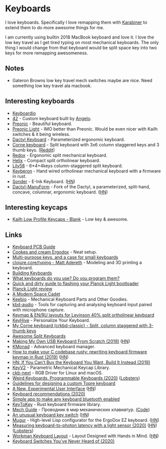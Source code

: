 # Keyboards

I love keyboards. Specifically I love remapping them with [Karabiner](../macOS/apps/karabiner/karabiner.md) to extend them to do more awesome things for me.

I am currently using builtin 2018 MacBook keyboard and love it. I love the low key travel as I get tired typing on most mechanical keyboards. The only thing I would change from that keyboard would be split space key into two keys for more remapping awesomeness.

## Notes

- Gateron Browns low key travel mech switches maybe are nice. Need something low key travel ala macbook.

## Interesting keyboards

- [Keyboardio](https://shop.keyboard.io)
- [42](https://github.com/nglgzz/42) - Custom keyboard built by [Angelo](https://github.com/nglgzz).
- [Preonic](https://olkb.com/preonic/hi-pro-wooden-milled-bottom) - Beautiful keyboard.
- [Preonic Light](https://www.massdrop.com/buy/massdrop-x-olkb-planck-light-mechanical-keyboard) - IMO better than Preonic. Would be even nicer with Kailh switches & it being wireless.
- [Dactyl Keyboard](https://github.com/adereth/dactyl-keyboard) - Parameterized ergonomic keyboard.
- [Corne keyboard](https://github.com/foostan/crkbd) - Split keyboard with 3x6 column staggered keys and 3 thumb keys. ([Reddit](https://www.reddit.com/r/MechanicalKeyboards/comments/a4hp9e/corne_chocolatehotswappable_crkbd_for_chocolate/))
- [Redox](https://github.com/mattdibi/redox-keyboard) - Ergonomic split mechanical keyboard.
- [Helix](https://github.com/MakotoKurauchi/helix) - Compact split ortholinear keyboard.
- [Lily58](https://github.com/kata0510/Lily58) - 6×4+4keys column-staggered split keyboard.
- [Keyberon](https://github.com/TeXitoi/keyberon) - Hand wired ortholinear mechanical keyboard with a firmware in rust.
- [Sonder](https://sonderdesign.com/keyboard/) - E-Ink Keyboard. ([HN](https://news.ycombinator.com/item?id=23370348))
- [Dactyl-ManuForm](https://github.com/abstracthat/dactyl-manuform) - Fork of the Dactyl, a parameterized, split-hand, concave, columnar, ergonomic keyboard. ([HN](https://news.ycombinator.com/item?id=23444813))

## Interesting keycaps

- [Kailh Low Profile Keycaps - Blank](https://novelkeys.xyz/collections/keycaps/products/kailh-low-profile-keycaps-blank?variant=3747977101352) - Low key & awesome.

## Links

- [Keyboard PCB Guide](https://github.com/ruiqimao/keyboard-pcb-guide)
- [Cookes and cream Ergodox](https://www.reddit.com/r/MechanicalKeyboards/comments/8h94fq/cookies_and_cream_ergodox/) - Neat setup.
- [Multi-purpose keys, and a case for small keyboards](https://asylum.madhouse-project.org/blog/2016/10/15/multi-purpose-keys/)
- [clojure.core/typing - Matt Adereth](https://www.youtube.com/watch?v=uk3A41U0iO4) - Modeling and 3D printing a keyboard.
- [Building Keyboards](https://alastairreid.github.io/building-keyboards/)
- [What keyboards do you use? Do you program them?](https://lobste.rs/s/nl96zm/what_keyboards_do_you_use_do_you_program)
- [Quick and dirty guide to flashing your Planck Light bootloader](https://www.reddit.com/r/olkb/comments/8tk9jj/quick_and_dirty_guide_to_flashing_your_planck/)
- [Planck Light review](https://www.reddit.com/r/MechanicalKeyboards/comments/8vd7ht/planck_light_review/)
- [A Modern Space Cadet](http://stevelosh.com/blog/2012/10/a-modern-space-cadet)
- [Keebio](https://keeb.io/) - Mechanical Keyboard Parts and Other Goodies.
- [kbd-audio](https://github.com/ggerganov/kbd-audio) - Tools for capturing and analysing keyboard input paired with microphone capture.
- [Keymap & EN/RU layouts for Levinson 40% split ortholinear keyboard](https://github.com/tonsky/Levinson-Layout)
- [KeyHive](https://keyhive.xyz/) - Personalize Your Keyboard.
- [My Corne keyboard (crkbd-classic) - Split, column staggered with 3-thumb keys](https://www.reddit.com/r/MechanicalKeyboards/comments/9i5uo3/my_corne_keyboard_crkbdclassic_split_column/)
- [Awesome Split Keyboards](https://github.com/diimdeep/awesome-split-keyboards#readme)
- [Making My Own USB Keyboard From Scratch (2019)](http://blakesmith.me/2019/01/16/making-my-own-usb-keyboard-from-scratch.html) ([HN](https://news.ycombinator.com/item?id=19181473))
- [KMonad](https://github.com/david-janssen/kmonad) - Advanced keyboard manager.
- [How to make your C codebase rusty: rewriting keyboard firmware keymap in Rust (2019)](https://about.houqp.me/posts/rusty-c/) ([HN](https://news.ycombinator.com/item?id=21595948))
- [HN: If You Can't Buy the Keyboard You Want, Build It Instead (2019)](https://news.ycombinator.com/item?id=21789476)
- [KeyV2](https://github.com/rsheldiii/KeyV2) - Parametric Mechanical Keycap Library.
- [ckb-next](https://github.com/ckb-next/ckb-next) - RGB Driver for Linux and macOS.
- [Weird Keyboards, Programmable Keyboards (2020)](https://blog.gboards.ca/2020/01/weird-keyboards-programmable-keyboards.html) ([Lobsters](https://lobste.rs/s/cyuguu/weird_keyboards_programmable_keyboards))
- [Guidelines for designing a custom Topre keyboard](https://github.com/tomsmalley/custom-topre-guide)
- [A New, Experimental User Interface](https://emvi.com/blog/a-new-experimental-user-interface-QMZgmZG1L5) ([HN](https://news.ycombinator.com/item?id=22640054))
- [Keyboard recommendations (2020)](https://lobste.rs/s/8deiib/keyboard_recommendations)
- [Simple app to make any keyboard bluetooth enabled](https://github.com/dfrankland/bleboard)
- [KeyToKey](https://github.com/TyberiusPrime/KeyToKey) - Rust keyboard firmware library.
- [Mech Guide](https://rumech.guide/#/) - Проводник в мир механических клавиатур. ([Code](https://github.com/Flumeded/ru_mech))
- [An unusual keyboard key switch](https://twitter.com/TubeTimeUS/status/1260688848104771586) ([HN](https://news.ycombinator.com/item?id=23178149))
- [Mugur](https://github.com/mihaiolteanu/mugur) - High-level Lisp configurator for the ErgoDox EZ keyboard. ([HN](https://news.ycombinator.com/item?id=23244891))
- [Measuring keyboard-to-photon latency with a light sensor (2020)](https://thume.ca/2020/05/20/making-a-latency-tester/) ([HN](https://news.ycombinator.com/item?id=23369999)) ([Lobsters](https://lobste.rs/s/s5ultl/measuring_keyboard_photon_latency_with))
- [Workman Keyboard Layout](https://workmanlayout.org/) - Layout Designed with Hands in Mind. ([HN](https://news.ycombinator.com/item?id=23400058))
- [Keyboard Switches You've Never Heard of (2020)](https://www.youtube.com/watch?v=8xPOwT_mNuc)
